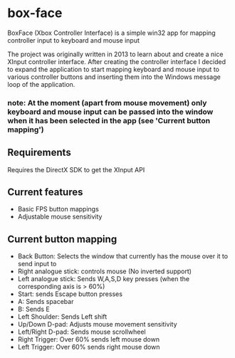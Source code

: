 # box-face
BoxFace (Xbox Controller Interface) is a simple win32 app for mapping controller input to keyboard and mouse input

The project was originally written in 2013 to learn about and create a nice XInput controller interface. After creating the controller interface I decided to expand the application to start mapping keyboard and mouse input to various controller buttons and inserting them into the Windows message loop of the application.
### note: At the moment (apart from mouse movement) only keyboard and mouse input can be passed into the window when it has been selected in the app (see 'Current button mapping')

## Requirements
Requires the DirectX SDK to get the XInput API

## Current features
* Basic FPS button mappings
* Adjustable mouse sensitivity

## Current button mapping
* Back Button: Selects the window that currently has the mouse over it to send input to 
* Right analogue stick: controls mouse (No inverted support)
* Left analogue stick: Sends W,A,S,D key presses (when the corresponding axis is > 60%)
* Start: sends Escape button presses
* A: Sends spacebar
* B: Sends E
* Left Shoulder: Sends Left shift
* Up/Down D-pad: Adjusts mouse movement sensitivity
* Left/Right D-pad: Sends mouse scrollwheel
* Right Trigger: Over 60% sends left mouse down
* Left Trigger: Over 60% sends right mouse down
